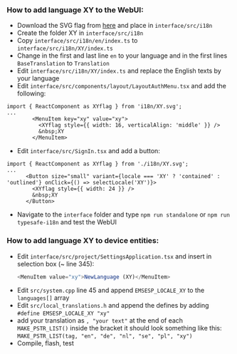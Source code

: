 ### How to add language XY to the WebUI:

- Download the SVG flag from [here](https://gitlab.com/catamphetamine/country-flag-icons/-/tree/master/3x2) and place in `interface/src/i18n`
- Create the folder XY in `interface/src/i18n`
- Copy `interface/src/i18n/en/index.ts` to `interface/src/i18n/XY/index.ts`
- Change in the first and last line `en` to your language and in the first lines `BaseTranslation` to `Translation`
- Edit `interface/src/i18n/XY/index.ts` and replace the English texts by your language
- Edit `interface/src/components/layout/LayoutAuthMenu.tsx` and add the following:

```
import { ReactComponent as XYflag } from 'i18n/XY.svg';
...
        <MenuItem key="xy" value="xy">
          <XYflag style={{ width: 16, verticalAlign: 'middle' }} />
          &nbsp;XY
        </MenuItem>
```

- Edit `interface/src/SignIn.tsx` and add a button:

```
import { ReactComponent as XYflag } from './i18n/XY.svg';
...
      <Button size="small" variant={locale === 'XY' ? 'contained' : 'outlined'} onClick={() => selectLocale('XY')}>
        <XYflag style={{ width: 24 }} />
        &nbsp;XY
      </Button>
```

- Navigate to the `interface` folder and type `npm run standalone` or `npm run typesafe-i18n` and test the WebUI

### How to add language XY to device entities:

- Edit `interface/src/project/SettingsApplication.tsx` and insert in selection box (~ line 345):
  ```ts
  <MenuItem value="xy">NewLanguage (XY)</MenuItem>
  ```
- Edit `src/system.cpp` line 45 and append `EMSESP_LOCALE_XY` to the `languages[]` array
- Edit `src/local_translations.h` and append the defines by adding  
  `#define EMSESP_LOCALE_XY "xy"`
- add your translation as `, "your text"` at the end of each `MAKE_PSTR_LIST()` inside the bracket it should look something like this:
  `MAKE_PSTR_LIST(tag, "en", "de", "nl", "se", "pl", "xy")`
- Compile, flash, test
